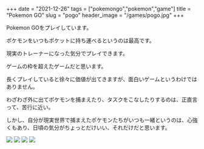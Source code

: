 +++
date = "2021-12-26"
tags = ["pokemongo","pokemon","game"]
title = "Pokemon GO"
slug = "pogo"
header_image = "/games/pogo.jpg"
+++

<style>
.containerx p img {
    width: 100%;
    padding: 0;
}
</style>

Pokemon GOをプレイしています。

ポケモンをいつもポケットに持ち運べるというのは最高です。

現実のトレーナーになった気分でプレイできます。

ゲームの枠を超えたゲームだと思います。

長くプレイしていると徐々に価値が出てきますが、面白いゲームというわけではありません。

わざわざ外に出てポケモンを捕まえたり、タスクをこなしたりするのは、正直言って、苦行に近い。

しかし、自分が現実世界で捕まえたポケモンたちがいつも一緒というのは、心強くもあり、日頃の気分がちょっとだけいい、それだけだと思います。

![](/games/pogo/pogo_00.png)
![](/games/pogo/pogo_01.png)
![](/games/pogo/pogo_02.png)
![](/games/pogo/pogo_03.png)
